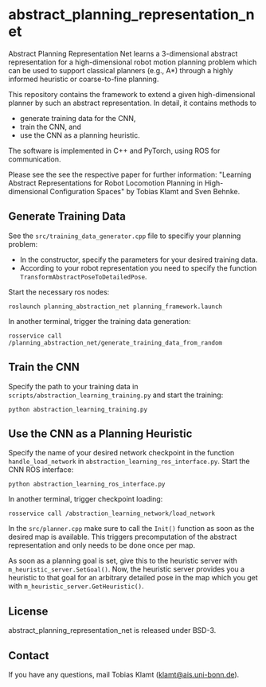 abstract_planning_representation_net
====================================

Abstract Planning Representation Net learns a 3-dimensional abstract representation for a high-dimensional robot motion planning problem which can be used to support classical planners (e.g., A*) through a highly informed heuristic or coarse-to-fine planning.

This repository contains the framework to extend a given high-dimensional planner by such an abstract representation. In detail, it contains methods to
- generate training data for the CNN,
- train the CNN, and
- use the CNN as a planning heuristic.

The software is implemented in C++ and PyTorch, using ROS for communication.

Please see the see the respective paper for further information:
"Learning Abstract Representations for Robot Locomotion Planning in High-dimensional Configuration Spaces" by Tobias Klamt and Sven Behnke.


Generate Training Data
----------------------
See the `src/training_data_generator.cpp` file to specifiy your planning problem:
- In the constructor, specify the parameters for your desired training data.
- According to your robot representation you need to specify the function `TransformAbstractPoseToDetailedPose`.

Start the necessary ros nodes:
```
roslaunch planning_abstraction_net planning_framework.launch
```
In another terminal, trigger the training data generation:
```
rosservice call /planning_abstraction_net/generate_training_data_from_random
```

Train the CNN
-------------
Specify the path to your training data in `scripts/abstraction_learning_training.py` and start the training:
```
python abstraction_learning_training.py
```

Use the CNN as a Planning Heuristic
-----------------------------------
Specify the name of your desired network checkpoint in the function `handle_load_network` in `abstraction_learning_ros_interface.py`.
Start the CNN ROS interface:
```
python abstraction_learning_ros_interface.py
```
In another terminal, trigger checkpoint loading:
```
rosservice call /abstraction_learning_network/load_network
```

In the `src/planner.cpp` make sure to call the `Init()` function as soon as the desired map is available. This triggers precomputation of the abstract representation and only needs to be done once per map. 

As soon as a planning goal is set, give this to the heuristic server with `m_heuristic_server.SetGoal()`. 
Now, the heuristic server provides you a heuristic to that goal for an arbitrary detailed pose in the map which you get with `m_heuristic_server.GetHeuristic()`.


License
-------
abstract_planning_representation_net is released under BSD-3.


Contact
-------
If you have any questions, mail Tobias Klamt (klamt@ais.uni-bonn.de).



